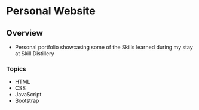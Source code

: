 # Personal Website

## Overview
- Personal portfolio showcasing some of the Skills learned during my stay at Skill Distillery

### Topics
* HTML
* CSS
* JavaScript
* Bootstrap
